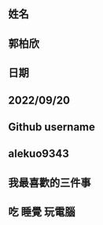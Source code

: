姓名
------------
郭柏欣
------------
日期
------------
2022/09/20
------------
Github username
------------
alekuo9343
------------
我最喜歡的三件事
------------
吃 睡覺 玩電腦
------------
